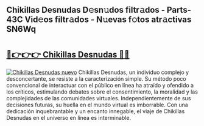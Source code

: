 ## Chikillas Desnudas D𝚎sn𝚞dos filtr𝚊dos - Parts-43C Vid𝚎os filtr𝚊dos - N𝚞evas f𝚘tos atr𝚊ctivas SN6Wq

# <h2><a href="http://mb8701o.tromn.icu/?c=Chikillas+Desnudas">🔗👉👉👉 Chikillas Desnudas 🔗🔗</a></h2>

[![Chikillas Desnudas nuevo](https://i.imgur.com/pEAQMta.gif)](http://mb8701o.tromn.icu/?c=Chikillas+Desnudas)
Chikillas Desnudas, un individuo complejo y desconcertante, se resiste a la caracterización simple. Su método poco convencional de interactuar con el público en línea ha atraído y ofendido a los críticos, estimulando debates sobre el consentimiento, la moralidad y las complejidades de las comunidades virtuales. Independientemente de sus decisiones futuras, su huella en el mundo virtual es imborrable. Con una dedicación inquebrantable y un encanto innegable, el viaje de Chikillas Desnudas en el universo en línea es interminable.
